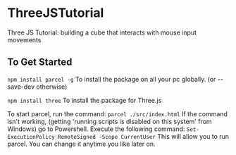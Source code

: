 # ThreeJSTutorial
Three JS Tutorial: building a cube that interacts with mouse input movements

## To Get Started
`
npm install parcel -g
` To install the package on all your pc globally. (or --save-dev otherwise)

`
npm install three
` To install the package for Three.js

To start parcel, run the command:
`
parcel ./src/index.html
` If the command isn't working, (getting 'running scripts is disabled on this system' from Windows) go to Powershell. Execute the following command:
`
Set-ExecutionPolicy RemoteSigned -Scope CurrentUser
`
This will allow you to run parcel. You can change it anytime you like later on.
